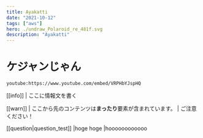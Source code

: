 ```yaml
---
title: Ayakatti
date: "2021-10-12"
tags: ["aws"]
hero: ./undraw_Polaroid_re_481f.svg
description: "Ayakatti"
---
```


# ケジャンじゃん
`youtube:https://www.youtube.com/embed/VRPHbYJspHQ`


[[info]]
| ここに情報文を書く

[[warn]]
| ここから先のコンテンツは<strong>まったり</strong>要素が含まれています。
| ご注意ください！


[[question|question_test]]
|hoge hoge
|hoooooooooooo